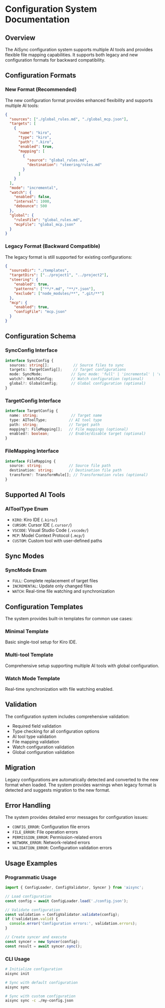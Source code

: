 # Configuration System Documentation

## Overview

The AiSync configuration system supports multiple AI tools and provides flexible file mapping capabilities. It supports both legacy and new configuration formats for backward compatibility.

## Configuration Formats

### New Format (Recommended)

The new configuration format provides enhanced flexibility and supports multiple AI tools:

```json
{
  "sources": ["./global_rules.md", "./global_mcp.json"],
  "targets": [
    {
      "name": "kiro",
      "type": "kiro",
      "path": ".kiro",
      "enabled": true,
      "mapping": [
        {
          "source": "global_rules.md",
          "destination": "steering/rules.md"
        }
      ]
    }
  ],
  "mode": "incremental",
  "watch": {
    "enabled": false,
    "interval": 1000,
    "debounce": 500
  },
  "global": {
    "rulesFile": "global_rules.md",
    "mcpFile": "global_mcp.json"
  }
}
```

### Legacy Format (Backward Compatible)

The legacy format is still supported for existing configurations:

```json
{
  "sourceDir": "./templates",
  "targetDirs": ["../project1", "../project2"],
  "steering": {
    "enabled": true,
    "patterns": ["**/*.md", "**/*.json"],
    "exclude": ["node_modules/**", ".git/**"]
  },
  "mcp": {
    "enabled": true,
    "configFile": "mcp.json"
  }
}
```

## Configuration Schema

### SyncConfig Interface

```typescript
interface SyncConfig {
  sources: string[];           // Source files to sync
  targets: TargetConfig[];     // Target configurations
  mode: SyncMode;             // Sync mode: 'full' | 'incremental' | 'watch'
  watch?: WatchConfig;        // Watch configuration (optional)
  global?: GlobalConfig;      // Global configuration (optional)
}
```

### TargetConfig Interface

```typescript
interface TargetConfig {
  name: string;               // Target name
  type: AIToolType;          // AI tool type
  path: string;              // Target path
  mapping?: FileMapping[];   // File mappings (optional)
  enabled?: boolean;         // Enable/disable target (optional)
}
```

### FileMapping Interface

```typescript
interface FileMapping {
  source: string;            // Source file path
  destination: string;       // Destination file path
  transform?: TransformRule[]; // Transformation rules (optional)
}
```

## Supported AI Tools

### AIToolType Enum

- `KIRO`: Kiro IDE (`.kiro/`)
- `CURSOR`: Cursor IDE (`.cursor/`)
- `VSCODE`: Visual Studio Code (`.vscode/`)
- `MCP`: Model Context Protocol (`.mcp/`)
- `CUSTOM`: Custom tool with user-defined paths

## Sync Modes

### SyncMode Enum

- `FULL`: Complete replacement of target files
- `INCREMENTAL`: Update only changed files
- `WATCH`: Real-time file watching and synchronization

## Configuration Templates

The system provides built-in templates for common use cases:

### Minimal Template
Basic single-tool setup for Kiro IDE.

### Multi-tool Template
Comprehensive setup supporting multiple AI tools with global configuration.

### Watch Mode Template
Real-time synchronization with file watching enabled.

## Validation

The configuration system includes comprehensive validation:

- Required field validation
- Type checking for all configuration options
- AI tool type validation
- File mapping validation
- Watch configuration validation
- Global configuration validation

## Migration

Legacy configurations are automatically detected and converted to the new format when loaded. The system provides warnings when legacy format is detected and suggests migration to the new format.

## Error Handling

The system provides detailed error messages for configuration issues:

- `CONFIG_ERROR`: Configuration file errors
- `FILE_ERROR`: File operation errors
- `PERMISSION_ERROR`: Permission-related errors
- `NETWORK_ERROR`: Network-related errors
- `VALIDATION_ERROR`: Configuration validation errors

## Usage Examples

### Programmatic Usage

```typescript
import { ConfigLoader, ConfigValidator, Syncer } from 'aisync';

// Load configuration
const config = await ConfigLoader.load('./config.json');

// Validate configuration
const validation = ConfigValidator.validate(config);
if (!validation.valid) {
  console.error('Configuration errors:', validation.errors);
}

// Create syncer and execute
const syncer = new Syncer(config);
const result = await syncer.sync();
```

### CLI Usage

```bash
# Initialize configuration
aisync init

# Sync with default configuration
aisync sync

# Sync with custom configuration
aisync sync -c ./my-config.json
```